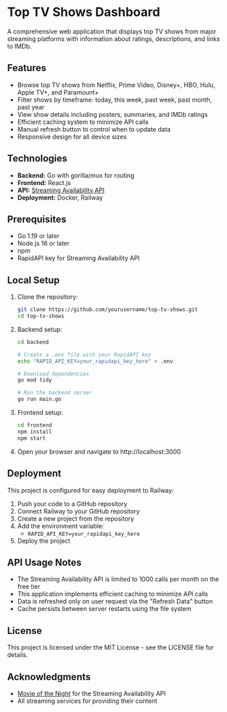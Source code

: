 # Top TV Shows Dashboard

A comprehensive web application that displays top TV shows from major streaming platforms with information about ratings, descriptions, and links to IMDb.

## Features

- Browse top TV shows from Netflix, Prime Video, Disney+, HBO, Hulu, Apple TV+, and Paramount+
- Filter shows by timeframe: today, this week, past week, past month, past year
- View show details including posters, summaries, and IMDb ratings
- Efficient caching system to minimize API calls
- Manual refresh button to control when to update data
- Responsive design for all device sizes

## Technologies

- **Backend:** Go with gorilla/mux for routing
- **Frontend:** React.js
- **API:** [Streaming Availability API](https://github.com/movieofthenight/go-streaming-availability)
- **Deployment:** Docker, Railway

## Prerequisites

- Go 1.19 or later
- Node.js 16 or later
- npm
- RapidAPI key for Streaming Availability API

## Local Setup

1. Clone the repository:
   ```bash
   git clone https://github.com/yourusername/top-tv-shows.git
   cd top-tv-shows
   ```

2. Backend setup:
   ```bash
   cd backend
   
   # Create a .env file with your RapidAPI key
   echo "RAPID_API_KEY=your_rapidapi_key_here" > .env
   
   # Download dependencies
   go mod tidy
   
   # Run the backend server
   go run main.go
   ```

3. Frontend setup:
   ```bash
   cd frontend
   npm install
   npm start
   ```

4. Open your browser and navigate to http://localhost:3000

## Deployment

This project is configured for easy deployment to Railway:

1. Push your code to a GitHub repository
2. Connect Railway to your GitHub repository
3. Create a new project from the repository
4. Add the environment variable:
   - `RAPID_API_KEY=your_rapidapi_key_here`
5. Deploy the project

## API Usage Notes

- The Streaming Availability API is limited to 1000 calls per month on the free tier
- This application implements efficient caching to minimize API calls
- Data is refreshed only on user request via the "Refresh Data" button
- Cache persists between server restarts using the file system

## License

This project is licensed under the MIT License - see the LICENSE file for details.

## Acknowledgments

- [Movie of the Night](https://github.com/movieofthenight/go-streaming-availability) for the Streaming Availability API
- All streaming services for providing their content 